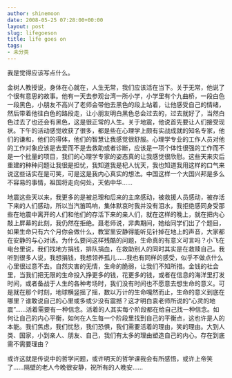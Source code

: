 ```yaml
---
author: shinemoon
date: 2008-05-25 07:28:00+00:00
layout: post
slug: lifegoeson
title: life goes on
tags:
- 未分类
---
```


我是觉得应该写点什么。  
  
金树人教授说，身体在心就在，人生无常，我们应该活在当下。关于无常，他说了个很有意思的故事。他有一天去参观台湾一所小学，小学里有个九曲桥，一段白色一段黑色，小朋友不高兴了老师会带他去黑色的段上站着，让他感受自己的情绪，然后带着他往白色的路段走，让小朋友明白黑色总会过去的，过去就好了，当然白色过去了也还会有黑色，这是很正常的人生。关于地震，他说首先要让人们接受现状。下午的活动感觉收获了很多，都是些在心理学上颇有实战成就的知名专家，他们的谦和，他们的得体，他们的智慧让我感觉很舒服。心理学专业的工作人员对他的工作对象应该是去爱而不是去救助或者诊断，应该是一项个体性很强的工作而不是一个批量的项目，我们的心理学专家的姿态真的让我感觉很欣慰。这些天来灾后重建的种种问题让我很是担忧，我知道我是杞人忧天，我也知道我用这样的口气来说这些话实在是可笑，可是这是我内心真实的想法。中国这样一个大国兴邦是多么不容易的事情，祖国将走向何处，天佑中华……  
  
地震这些天以来，我更多的是被总理和后来的主席感动，被救援人员感动，被存活下来的人们感动，所以当汽笛鸣响，集体默哀时我并没有泪水，我拒绝感同身受那些在地震中离开的人们和他们的存活下来的亲人们，就在这样的晚上，就在把内心敲上屏幕的此刻，我仍然在拒绝。聂老师说，非典期间，她给同学们出了个题目，如果生命只有六个月你会做什么，教室里安静得能听见针掉在地上的声音，大家都在安静的与心对话。为什么要问这样残酷的问题，生命真的有意义可言吗？小飞在电台里说，我们找地方捐钱，排队捐血，在救助别人的同时其实是在救赎自己。我听到很多人说，我想捐钱，我想领养孤儿……我也有同样的感受，似乎不做点什么心里很过意不去。自然灾害的无情，生命的脆弱，让我们不知所措。金钱的社会里，当我们把无限的生命投入挣更多的钱，花更多的钱，或者在信息的海洋里打发时间，或者备战于人生的各种考场时，我们没有时间也不愿意去想生命的意义。可是就在那个时刻，地球横竖摇了摇，数以万计的生命嘎然而止，生命的意义到底在哪里？谁敢说自己的心里或多或少没有震撼？这才明白袁老师所说的“心灵的地震”……活着需要有一种信念。活着的人其实每个阶段都在给自己找一种信念。如何让自己的内心平衡，如何在人生每一个阶段里找到自己的平衡点，这也许是人的本能。我们焦虑，我们忧愁，我们恐惧，我们需要活着的理由，笑的理由。大到人类、国家，小到亲人、朋友、自己，我们有太多的理由塑造自己的内心。存在到底需不需要理由？  
  
或许这就是传说中的哲学问题，或许明天的哲学课我会有所感悟，或许上帝笑了……隔壁的老人今晚很安静，祝所有的人晚安……
